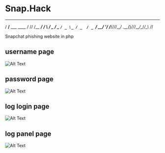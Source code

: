 # Snap.Hack
   ____                 __ __         __   
  / __/__  ___ ____    / // /__ _____/ /__ 
 _\ \/ _ \/ _ `/ _ \_ / _  / _ `/ __/  '_/ 
/___/_//_/\_,_/ .__(_)_//_/\_,_/\__/_/\_\ 
             /_/

Snapchat phishing website in php

## username page
![Alt Text](image_url)

## password page
![Alt Text](image_url)

## log login page
![Alt Text](image_url)

## log panel page
![Alt Text](image_url)
